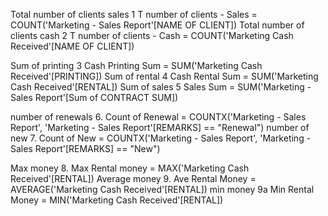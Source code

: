 Total number of clients sales
      1 T number of clients - Sales = COUNT('Marketing - Sales Report'[NAME OF CLIENT])
Total number of clients cash
      2 T number of clients - Cash = COUNT('Marketing  Cash Received'[NAME OF CLIENT])

Sum of printing 
      3 Cash Printing Sum = SUM('Marketing  Cash Received'[PRINTING])
Sum of rental 
      4 Cash Rental Sum = SUM('Marketing  Cash Received'[RENTAL])
Sum of sales
      5 Sales Sum = SUM('Marketing - Sales Report'[Sum of CONTRACT SUM])

number of renewals
      6. Count of Renewal = COUNTX('Marketing - Sales Report', 'Marketing - Sales Report'[REMARKS] == "Renewal")
number of new
      7. Count of New = COUNTX('Marketing - Sales Report', 'Marketing - Sales Report'[REMARKS] == "New")

Max money
      8. Max Rental money = MAX('Marketing  Cash Received'[RENTAL])
Average money
     9. Ave Rental Money = AVERAGE('Marketing  Cash Received'[RENTAL])
min money
    9a Min Rental Money = MIN('Marketing  Cash Received'[RENTAL])
